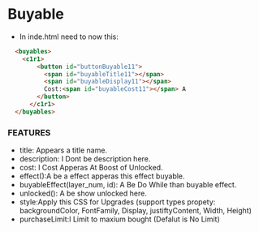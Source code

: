 # Buyable
- In inde.html need to now this:
```html
  <buyables>
    <c1r1>
        <button id="buttonBuyable11">
          <span id="buyableTitle11"></span>
          <span id="buyableDisplay11"></span>
          Cost:<span id="buyableCost11"></span> A
        </button>
      </c1r1>
  </buyables>
```

### FEATURES
- title: Appears a title name.
- description: I Dont be description here.
- cost: I Cost Apperas At Boost of Unlocked.
- effect():A be a effect apperas this effect buyable.
- buyableEffect(layer_num, id): A Be Do While than buyable effect.
- unlocked(): A be show unlocked here.
- style:Apply this CSS for Upgrades (support types propety: backgroundColor, FontFamily, Display, justiftyContent, Width, Height)
- purchaseLimit:I Limit to maxium bought (Defalut is No Limit)